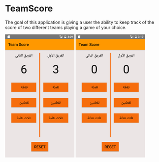 # TeamScore
The goal of this application is giving a user the ability to keep track of the score of two different teams playing a game of your choice.

<img src="https://github.com/khadijah111/TeamScore/blob/master/app/src/main/res/drawable/Screenshot1.png" height="400" width="auto" alt="screenshot">

<img src="https://github.com/khadijah111/TeamScore/blob/master/app/src/main/res/drawable/Screenshot2.png" height="400" width="auto" alt="screenshot">
